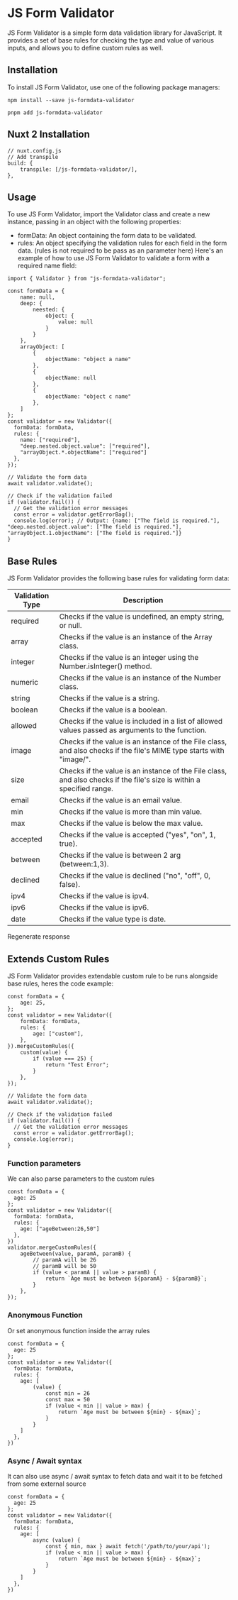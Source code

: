 # JS Form Validator

JS Form Validator is a simple form data validation library for JavaScript. It provides a set of base rules for checking the type and value of various inputs, and allows you to define custom rules as well.

## Installation

To install JS Form Validator, use one of the following package managers:

```
npm install --save js-formdata-validator
```

```
pnpm add js-formdata-validator
```

## Nuxt 2 Installation
```
// nuxt.config.js
// Add transpile
build: {
	transpile: [/js-formdata-validator/],
},
```

## Usage

To use JS Form Validator, import the Validator class and create a new instance, passing in an object with the following properties:

- formData: An object containing the form data to be validated.
- rules: An object specifying the validation rules for each field in the form data. (rules is not required to be pass as an parameter here)
  Here's an example of how to use JS Form Validator to validate a form with a required name field:

```
import { Validator } from "js-formdata-validator";

const formData = {
    name: null,
    deep: {
        neested: {
            object: {
                value: null
            }
        }
    },
    arrayObject: [
        {
            objectName: "object a name"
        },
        {
            objectName: null
        },
        {
            objectName: "object c name"
        },
    ]
};
const validator = new Validator({
  formData: formData,
  rules: {
    name: ["required"],
    "deep.nested.object.value": ["required"],
    "arrayObject.*.objectName": ["required"]
  },
});

// Validate the form data
await validator.validate();

// Check if the validation failed
if (validator.fail()) {
  // Get the validation error messages
  const error = validator.getErrorBag();
  console.log(error); // Output: {name: ["The field is required."], "deep.nested.object.value": ["The field is required."], "arrayObject.1.objectName": ["The field is required."]}
}
```

## Base Rules

JS Form Validator provides the following base rules for validating form data:

| Validation Type | Description                                                                                                      |
| --------------- | ---------------------------------------------------------------------------------------------------------------- |
| required        | Checks if the value is undefined, an empty string, or null.                                                     |
| array           | Checks if the value is an instance of the Array class.                                                            |
| integer         | Checks if the value is an integer using the Number.isInteger() method.                                            |
| numeric         | Checks if the value is an instance of the Number class.                                                           |
| string          | Checks if the value is a string.                                                                                  |
| boolean         | Checks if the value is a boolean.                                                                                 |
| allowed         | Checks if the value is included in a list of allowed values passed as arguments to the function.                  |
| image           | Checks if the value is an instance of the File class, and also checks if the file's MIME type starts with "image/". |
| size            | Checks if the value is an instance of the File class, and also checks if the file's size is within a specified range.|
| email           | Checks if the value is an email value.                                                                            |
| min             | Checks if the value is more than min value.                                                                       |
| max             | Checks if the value is below the max value.                                                                       |
| accepted        | Checks if the value is accepted ("yes", "on", 1, true).                                                           |
| between         | Checks if the value is between 2 arg (between:1,3).                                                               |
| declined        | Checks if the value is declined ("no", "off", 0, false).                                                          |
| ipv4            | Checks if the value is ipv4.                                                                                     |
| ipv6            | Checks if the value is ipv6.                                                                                     |
| date            | Checks if the value type is date.                                                                                 |




Regenerate response


## Extends Custom Rules

JS Form Validator provides extendable custom rule to be runs alongside base rules, heres the code example:

```
const formData = {
    age: 25,
};
const validator = new Validator({
    formData: formData,
    rules: {
        age: ["custom"],
    },
}).mergeCustomRules({
    custom(value) {
        if (value === 25) {
            return "Test Error";
        }
    },
});

// Validate the form data
await validator.validate();

// Check if the validation failed
if (validator.fail()) {
  // Get the validation error messages
  const error = validator.getErrorBag();
  console.log(error);
}
```

### Function parameters

We can also parse parameters to the custom rules

```
const formData = {
  age: 25
};
const validator = new Validator({
  formData: formData,
  rules: {
    age: ["ageBetween:26,50"]
  },
})
validator.mergeCustomRules({
    ageBetween(value, paramA, paramB) {
        // paramA will be 26
        // paramB will be 50
        if (value < paramA || value > paramB) {
            return `Age must be between ${paramA} - ${paramB}`;
        }
    },
});
```

### Anonymous Function

Or set anonymous function inside the array rules

```
const formData = {
  age: 25
};
const validator = new Validator({
  formData: formData,
  rules: {
    age: [
        (value) {
            const min = 26
            const max = 50
            if (value < min || value > max) {
                return `Age must be between ${min} - ${max}`;
            }
        }
    ]
  },
})
```

### Async / Await syntax

It can also use async / await syntax to fetch data and wait it to be fetched from some external source

```
const formData = {
  age: 25
};
const validator = new Validator({
  formData: formData,
  rules: {
    age: [
        async (value) {
            const { min, max } await fetch('/path/to/your/api');
            if (value < min || value > max) {
                return `Age must be between ${min} - ${max}`;
            }
        }
    ]
  },
})
```
